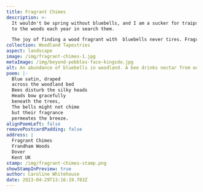 ```yaml
---
title: Fragrant Chimes
description: >-
  It wouldn't be spring without bluebells, and I am a sucker for traipsing off
  to the woods each year in search them.

  The joy of finding a wood fragrant with  bluebells never tires. Fragrant Chimes is part of 'Woodland Tapestries' collection. I have also added two more little poems to this collection on my website. 
collection: Woodland Tapestries
aspect: landscape
image: /img/fragrant-chimes-1.jpg
metaImage: /img/beyond-pebbles-face-kingsdo.jpg
alt: An abundance of bluebells in woodland. A bee drinks nectar from one of them.
poem: |-
  Blue satin, draped 
  across the woodland bed
  Bees disturb the silky heads 
  Heads bow gracefully 
  beneath the trees, 
  The bells might not chime
  but their fragrance 
  permeates the breeze.
alignPoemLeft: false
removePostcardPadding: false
address: |
  Fragrant Chimes
  Frandham Woods
  Dover
  Kent UK
stamp: /img/fragrant-chimes-stamp.png
showStampInPreview: true
author: Caroline Whitehouse
date: 2023-04-29T13:16:19.783Z
---
```

